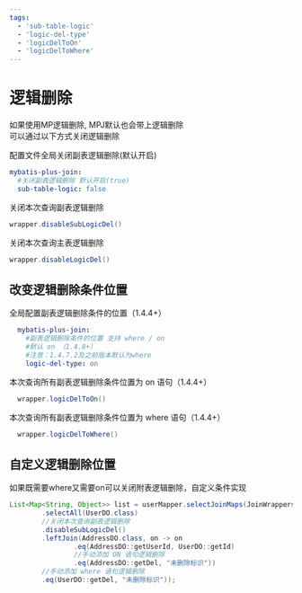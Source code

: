 ```yaml
---
tags:
  - 'sub-table-logic'
  - 'logic-del-type'
  - 'logicDelToOn'
  - 'logicDelToWhere'
---
```


# 逻辑删除


如果使用MP逻辑删除, MPJ默认也会带上逻辑删除  
可以通过以下方式关闭逻辑删除

配置文件全局关闭副表逻辑删除(默认开启)
  ```yaml
  mybatis-plus-join:
    #关闭副表逻辑删除 默认开启(true)
    sub-table-logic: false
  ```
关闭本次查询副表逻辑删除
  ```java
  wrapper.disableSubLogicDel()
  ```
关闭本次查询主表逻辑删除
  ```java
  wrapper.disableLogicDel()
  ```


## 改变逻辑删除条件位置

全局配置副表逻辑删除条件的位置（1.4.4+）
  ```yaml
    mybatis-plus-join:
      #副表逻辑删除条件的位置 支持 where / on  
      #默认 on （1.4.8+） 
      #注意：1.4.7.2及之前版本默认为where
      logic-del-type: on
  ```
本次查询所有副表逻辑删除条件位置为 on 语句（1.4.4+）
  ```java
    wrapper.logicDelToOn()
  ```
本次查询所有副表逻辑删除条件位置为 where 语句（1.4.4+）
  ```java
    wrapper.logicDelToWhere()
  ```

## 自定义逻辑删除位置

如果既需要where又需要on可以关闭附表逻辑删除，自定义条件实现
```java
List<Map<String, Object>> list = userMapper.selectJoinMaps(JoinWrappers.lambda(UserDO.class)
        .selectAll(UserDO.class)
        //关闭本次查询副表逻辑删除
        .disableSubLogicDel()
        .leftJoin(AddressDO.class, on -> on
                .eq(AddressDO::getUserId, UserDO::getId)
                //手动添加 ON 语句逻辑删除
                .eq(AddressDO::getDel, "未删除标识"))
        //手动添加 where 语句逻辑删除
        .eq(UserDO::getDel, "未删除标识"));
```
